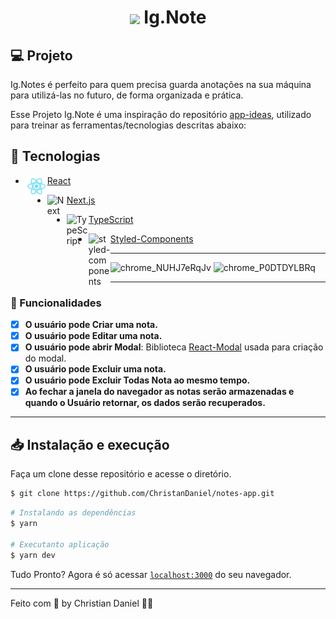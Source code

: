 <h1 align="center">
  <img width='70px'src="https://user-images.githubusercontent.com/80167149/130363042-0d17a107-3713-4987-a08e-af72a80455ed.jpg" align="center"/>  Ig.Note
</h1>

## 💻 Projeto
Ig.Notes é perfeito para quem precisa guarda anotações na sua máquina para utilizá-las no futuro, de forma organizada e prática.

Esse Projeto Ig.Note é uma inspiração do repositório [app-ideas](https://github.com/florinpop17/app-ideas), utilizado para treinar as ferramentas/tecnologias descritas abaixo:

## 🚀 Tecnologias

- [React](https://reactjs.org) <img align='left' alt='React' width='35px' src="https://raw.githubusercontent.com/github/explore/80688e429a7d4ef2fca1e82350fe8e3517d3494d/topics/react/react.png"/>

- [Next.js](https://nextjs.org/) <img align='left' alt='Next' width='31px' src="https://assets.vercel.com/image/upload/v1607554385/repositories/next-js/next-logo.png"/>

- [TypeScript](https://www.typescriptlang.org/) <img align='left' alt='TypeScript' width='35px' src="https://img.icons8.com/color/48/000000/typescript.png"/>

- [Styled-Components](https://styled-components.com/) <img align='left' alt="styled-components" width='35px' src="https://raw.githubusercontent.com/styled-components/brand/master/styled-components.png" />

---
![chrome_NUHJ7eRqJv](https://user-images.githubusercontent.com/80167149/148600274-50d6709e-1f95-42a6-bbbb-c2918a570e21.png) ![chrome_P0DTDYLBRq](https://user-images.githubusercontent.com/80167149/148606968-7dc64a93-2b4b-4204-b559-b149eae5ccb4.png)

---

### 🔗 Funcionalidades

- [x] **O usuário pode Criar uma nota.**
- [x] **O usuário pode Editar uma nota.**
- [x] **O usuário pode abrir Modal**: Biblioteca [React-Modal](https://github.com/reactjs/react-modal) usada para criação do modal.
- [x] **O usuário pode Excluir uma nota.**
- [x] **O usuário pode Excluir Todas Nota ao mesmo tempo.**
- [x] **Ao fechar a janela do navegador as notas serão armazenadas e quando o Usuário retornar, os dados serão recuperados.**

---

## 📥 Instalação e execução

Faça um clone desse repositório e acesse o diretório.

```bash
$ git clone https://github.com/ChristanDaniel/notes-app.git
```
```bash
# Instalando as dependências
$ yarn

# Executanto aplicação
$ yarn dev

```
Tudo Pronto? Agora é só acessar [`localhost:3000`](http://localhost:3000) do seu navegador.


---
Feito com 🧡 by Christian Daniel 👋🏻
